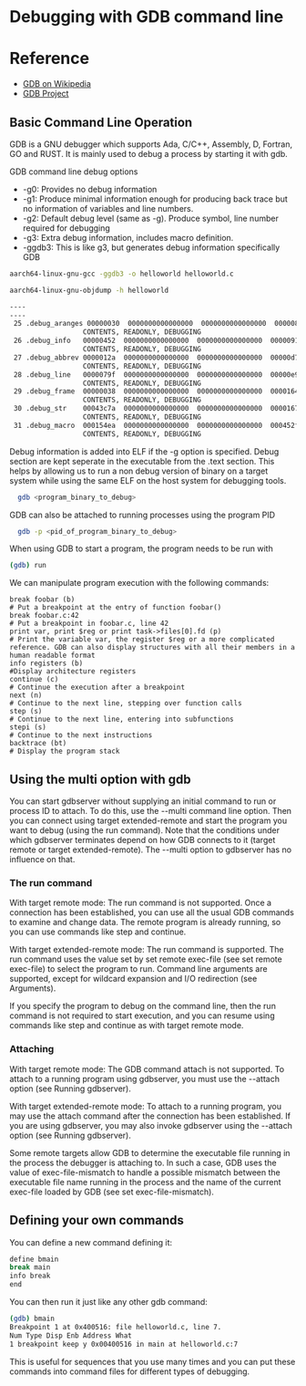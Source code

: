 # Debugging with GDB command line

# Reference

- [GDB on Wikipedia](https://en.wikipedia.org/wiki/Gdb)
- [GDB Project](https://www.sourceware.org/gdb/)

## Basic Command Line Operation

GDB is a GNU debugger which supports Ada, C/C++, Assembly, D, Fortran, GO and RUST. It is mainly used to debug a process by starting it with gdb.

GDB command line debug options
* -g0: Provides no debug information
* -g1: Produce minimal information enough for producing back trace but no information of variables and line numbers.
* -g2: Default debug level (same as -g). Produce symbol, line number required for debugging
* -g3: Extra debug information, includes macro definition.
* -ggdb3: This is like g3, but generates debug information specifically GDB

```sh
aarch64-linux-gnu-gcc -ggdb3 -o helloworld helloworld.c

aarch64-linux-gnu-objdump -h helloworld

----
----
 25 .debug_aranges 00000030  0000000000000000  0000000000000000  000008ee  2**0
                  CONTENTS, READONLY, DEBUGGING
 26 .debug_info   00000452  0000000000000000  0000000000000000  0000091e  2**0
                  CONTENTS, READONLY, DEBUGGING
 27 .debug_abbrev 0000012a  0000000000000000  0000000000000000  00000d70  2**0
                  CONTENTS, READONLY, DEBUGGING
 28 .debug_line   0000079f  0000000000000000  0000000000000000  00000e9a  2**0
                  CONTENTS, READONLY, DEBUGGING
 29 .debug_frame  00000038  0000000000000000  0000000000000000  00001640  2**3
                  CONTENTS, READONLY, DEBUGGING
 30 .debug_str    00043c7a  0000000000000000  0000000000000000  00001678  2**0
                  CONTENTS, READONLY, DEBUGGING
 31 .debug_macro  000154ea  0000000000000000  0000000000000000  000452f2  2**0
                  CONTENTS, READONLY, DEBUGGING
```
Debug information is added into ELF if the -g option is specified. Debug section are kept seperate in the executable from the .text section. This helps by allowing us to run a non debug version of binary on a target system while using the same ELF on the host system for debugging tools.

```sh
  gdb <program_binary_to_debug>
```

GDB can also be attached to running processes using the program PID

```sh
  gdb -p <pid_of_program_binary_to_debug>
```
When using GDB to start a program, the program needs to be run with
```sh
(gdb) run
```

We can manipulate program execution with the following commands:


```gdb
break foobar (b)
# Put a breakpoint at the entry of function foobar()
break foobar.c:42
# Put a breakpoint in foobar.c, line 42
print var, print $reg or print task->files[0].fd (p)
# Print the variable var, the register $reg or a more complicated reference. GDB can also display structures with all their members in a human readable format
info registers (b)
#Display architecture registers
continue (c)
# Continue the execution after a breakpoint
next (n)
# Continue to the next line, stepping over function calls
step (s)
# Continue to the next line, entering into subfunctions
stepi (s)
# Continue to the next instructions
backtrace (bt)
# Display the program stack
```

## Using the multi option with gdb

You can start gdbserver without supplying an initial command to run or process ID to attach. To do this, use the --multi command line option. Then you can connect using target extended-remote and start the program you want to debug (using the run command). Note that the conditions under which gdbserver terminates depend on how GDB connects to it (target remote or target extended-remote). The --multi option to gdbserver has no influence on that.

### The run command

With target remote mode: The run command is not supported. Once a connection has been established, you can use all the usual GDB commands to examine and change data. The remote program is already running, so you can use commands like step and continue.

With target extended-remote mode: The run command is supported. The run command uses the value set by set remote exec-file (see set remote exec-file) to select the program to run. Command line arguments are supported, except for wildcard expansion and I/O redirection (see Arguments).

If you specify the program to debug on the command line, then the run command is not required to start execution, and you can resume using commands like step and continue as with target remote mode.

### Attaching

With target remote mode: The GDB command attach is not supported. To attach to a running program using gdbserver, you must use the --attach option (see Running gdbserver).

With target extended-remote mode: To attach to a running program, you may use the attach command after the connection has been established. If you are using gdbserver, you may also invoke gdbserver using the --attach option (see Running gdbserver).

Some remote targets allow GDB to determine the executable file running in the process the debugger is attaching to. In such a case, GDB uses the value of exec-file-mismatch to handle a possible mismatch between the executable file name running in the process and the name of the current exec-file loaded by GDB (see set exec-file-mismatch).

## Defining your own commands

You can define a new command defining it:

```sh
define bmain
break main
info break
end

```

You can then run it just like any other gdb command:

```sh
(gdb) bmain
Breakpoint 1 at 0x400516: file helloworld.c, line 7.
Num Type Disp Enb Address What
1 breakpoint keep y 0x00400516 in main at helloworld.c:7
```
This is useful for sequences that you use many times and you can put these commands into command files for different types of debugging.


